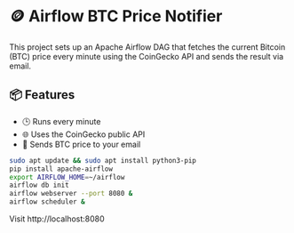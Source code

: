﻿# 🪙 Airflow BTC Price Notifier

This project sets up an Apache Airflow DAG that fetches the current Bitcoin (BTC) price every minute using the CoinGecko API and sends the result via email.

## 📦 Features

- 🕒 Runs every minute
- 🌐 Uses the CoinGecko public API
- 📧 Sends BTC price to your email

```bash
sudo apt update && sudo apt install python3-pip
pip install apache-airflow
export AIRFLOW_HOME=~/airflow
airflow db init
airflow webserver --port 8080 &
airflow scheduler &
```

Visit http://localhost:8080 
